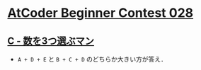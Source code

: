 # [AtCoder Beginner Contest 028](https://atcoder.jp/contests/abc028/tasks)

## [C - 数を3つ選ぶマン](https://atcoder.jp/contests/abc028/tasks/abc028_c)
- `A + D + E` と `B + C + D` のどちらか大きい方が答え．
